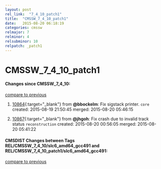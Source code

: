 ```yaml
---
layout: post
rel_link:  "7_4_10_patch1"
title:  "CMSSW_7_4_10_patch1"
date:   2015-08-20 06:18:19
categories: cmssw
relmajor: 7
relminor: 4
relsubminor: 10
relpatch: _patch1
---
```


# CMSSW_7_4_10_patch1
#### Changes since CMSSW_7_4_10:

[compare to previous](https://github.com/cms-sw/cmssw/compare/CMSSW_7_4_10...CMSSW_7_4_10_patch1)



1. [10864](http://github.com/cms-sw/cmssw/pull/10864){:target="_blank"}  from **@bbockelm**: Fix sigstack printer. `core`  created: 2015-08-19 21:50:45 merged: 2015-08-20 05:46:15

2. [10867](http://github.com/cms-sw/cmssw/pull/10867){:target="_blank"}  from **@jhgoh**: Fix crash due to invalid track status `reconstruction`  created: 2015-08-20 00:56:05 merged: 2015-08-20 05:41:22

#### CMSDIST Changes between Tags REL/CMSSW_7_4_10/slc6_amd64_gcc491 and REL/CMSSW_7_4_10_patch1/slc6_amd64_gcc491:

[compare to previous](https://github.com/cms-sw/cmsdist/compare/REL/CMSSW_7_4_10/slc6_amd64_gcc491...REL/CMSSW_7_4_10_patch1/slc6_amd64_gcc491)


